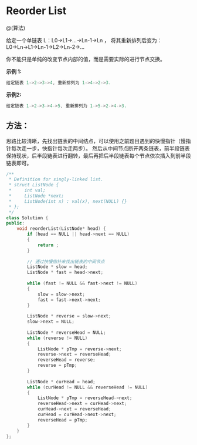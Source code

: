 # Reorder List
@(算法)

给定一个单链表 L：L0→L1→…→Ln-1→Ln ，
将其重新排列后变为： L0→Ln→L1→Ln-1→L2→Ln-2→…

你不能只是单纯的改变节点内部的值，而是需要实际的进行节点交换。

**示例 1:**
```powershell
给定链表 1->2->3->4, 重新排列为 1->4->2->3.
```
**示例2:**
```powershell
给定链表 1->2->3->4->5, 重新排列为 1->5->2->4->3.
```

## 方法：

思路比较清晰，先找出链表的中间结点，可以使用之前题目遇到的快慢指针（慢指针每次走一步，快指针每次走两步）。
然后从中间节点断开两条链表，前半段链表保持现状，后半段链表进行翻转，最后再把后半段链表每个节点依次插入到前半段链表即可。

```cpp
/**
 * Definition for singly-linked list.
 * struct ListNode {
 *     int val;
 *     ListNode *next;
 *     ListNode(int x) : val(x), next(NULL) {}
 * };
 */
class Solution {
public:
    void reorderList(ListNode* head) {
        if (head == NULL || head->next == NULL)
        {
            return ;
        }
        
        // 通过快慢指针来找出链表的中间节点
        ListNode * slow = head;
        ListNode * fast = head->next;
        
        while (fast != NULL && fast->next != NULL)
        {
            slow = slow->next;
            fast = fast->next->next;
        }
        
        ListNode * reverse = slow->next;
        slow->next = NULL;
        
        ListNode * reverseHead = NULL;
        while (reverse != NULL)
        {
            ListNode * pTmp = reverse->next;
            reverse->next = reverseHead;
            reverseHead = reverse;
            reverse = pTmp;
        }
        
        ListNode * curHead = head;
        while (curHead != NULL && reverseHead != NULL)
        {
            ListNode * pTmp = reverseHead->next;
            reverseHead->next = curHead->next;
            curHead->next = reverseHead;
            curHead = curHead->next->next;
            reverseHead = pTmp;
        }
    }
};
```
